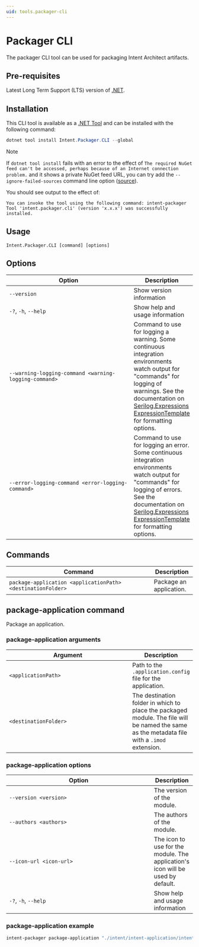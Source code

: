 ```yaml
---
uid: tools.packager-cli
---
```

<!-- Workaround to align the column widths consistently -->
<style>
table th:first-of-type {
    width: 375px;
}
</style>

# Packager CLI

The packager CLI tool can be used for packaging Intent Architect artifacts.

## Pre-requisites

Latest Long Term Support (LTS) version of [.NET](https://dotnet.microsoft.com/download).

## Installation

This CLI tool is available as a [.NET Tool](https://docs.microsoft.com/dotnet/core/tools/global-tools) and can be installed with the following command:

```powershell
dotnet tool install Intent.Packager.CLI --global
```

> [!NOTE]
> If `dotnet tool install` fails with an error to the effect of `The required NuGet feed can't be accessed, perhaps because of an Internet connection problem.` and it shows a private NuGet feed URL, you can try add the `--ignore-failed-sources` command line option ([source](https://learn.microsoft.com/dotnet/core/tools/troubleshoot-usage-issues#nuget-feed-cant-be-accessed)).

You should see output to the effect of:

```text
You can invoke the tool using the following command: intent-packager
Tool 'intent.packager.cli' (version 'x.x.x') was successfully installed.
```

## Usage

`Intent.Packager.CLI [command] [options]`

## Options

|Option|Description|
|------|-----------|
|`--version`                                            |Show version information|
|`-?`, `-h`, `--help`                                   |Show help and usage information|
|`--warning-logging-command <warning-logging-command>`  |Command to use for logging a warning. Some continuous integration environments watch output for "commands" for logging of warnings. See the documentation on [Serilog.Expressions ExpressionTemplate](https://github.com/serilog/serilog-expressions#formatting-with-expressiontemplate) for formatting options.|
|`--error-logging-command <error-logging-command>`      |Command to use for logging an error. Some continuous integration environments watch output for "commands" for logging of errors. See the documentation on [Serilog.Expressions ExpressionTemplate](https://github.com/serilog/serilog-expressions#formatting-with-expressiontemplate) for formatting options.|

## Commands

|Command|Description|
|-------|-----------|
|`package-application <applicationPath> <destinationFolder>` |Package an application.|

## package-application command

Package an application.

### package-application arguments

|Argument|Description|
|--------|-----------|
|`<applicationPath>`   |Path to the `.application.config` file for the application.|
|`<destinationFolder>` |The destination folder in which to place the packaged module. The file will be named the same as the metadata file with a `.imod` extension.|

### package-application options

|Option|Description|
|------|-----------|
|`--version <version>`   |The version of the module.|
|`--authors <authors>`   |The authors of the module.|
|`--icon-url <icon-url>` |The icon to use for the module. The application's icon will be used by default.|
|`-?`, `-h`, `--help`    |Show help and usage information|

### package-application example

```bash
intent-packager package-application "./intent/intent-application/intent-application.application.config" "./Intent.Modules" --version "0.0.1" --authors "Intent Architect"
```
